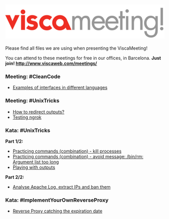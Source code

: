![alt text](https://raw.githubusercontent.com/Viscaweb/ViscaMeeting-Examples/master/logo.png "ViscaMeeting")
---

Please find all files we are using when presenting the ViscaMeeting!

You can attend to these meetings for free in our offices, in Barcelona. 
**Just join! http://www.viscaweb.com/meetings/**

### Meeting: #CleanCode
- [Examples of interfaces in different languages](https://github.com/Viscaweb/ViscaMeeting-Examples/tree/master/CleanCode)

### Meeting: #UnixTricks
- [How to redirect outputs?](https://github.com/Viscaweb/ViscaMeeting-Examples/tree/master/UnixTricks/meeting/redirections)
- [Testing ngrok](https://github.com/Viscaweb/ViscaMeeting-Examples/tree/master/UnixTricks/meeting/ngrok)

### Kata: #UnixTricks
**Part 1/2:**

- [Practicing commands (combination) - kill processes](https://github.com/Viscaweb/ViscaMeeting-Examples/tree/master/UnixTricks/kata/part1_kill_scripts)
- [Practicing commands (combination) - avoid message: /bin/rm: Argument list too long](https://github.com/Viscaweb/ViscaMeeting-Examples/tree/master/UnixTricks/kata/part1_delete_many_files)
- [Playing with outputs](https://github.com/Viscaweb/ViscaMeeting-Examples/tree/master/UnixTricks/kata/part1_redirecting_outputs)

**Part 2/2:**

- [Analyse Apache Log, extract IPs and ban them](https://github.com/Viscaweb/ViscaMeeting-Examples/tree/master/UnixTricks/kata/part2_apache_log)

### Kata: #ImplementYourOwnReverseProxy
- [Reverse Proxy catching the expiration date](https://github.com/Viscaweb/ViscaMeeting-Examples/tree/master/ReverseProxy/kata/src/TestCatchExpirationDate/Exercise.md)